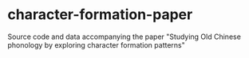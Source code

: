 # character-formation-paper
Source code and data accompanying the paper "Studying Old Chinese phonology by exploring character formation patterns"
